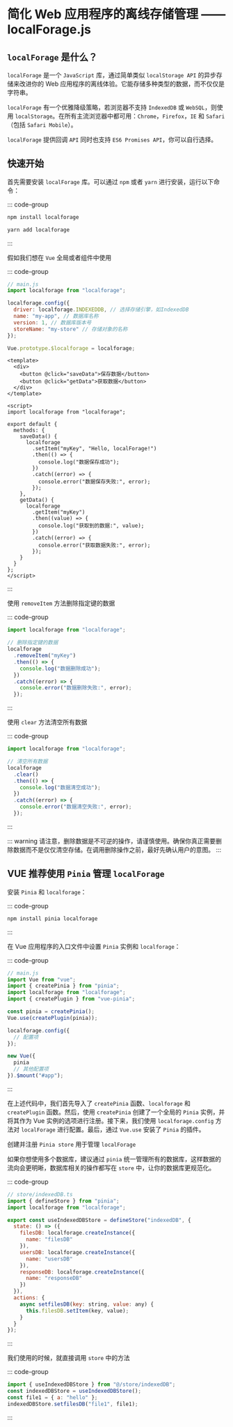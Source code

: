 # 简化 Web 应用程序的离线存储管理 —— localForage.js

<article-info/>

<link-tag :linkList="[{ linkType: 'git', linkText:'localForage.js',linkUrl:'https://github.com/xmoyking/localForage-cn'},{ linkText:'localForage.js 官网',linkUrl:'https://localforage.docschina.org/#localforage'}]" />

## `localForage` 是什么？

`localForage` 是一个 `JavaScript` 库，通过简单类似 `localStorage API` 的异步存储来改进你的 Web 应用程序的离线体验。它能存储多种类型的数据，而不仅仅是字符串。

`localForage` 有一个优雅降级策略，若浏览器不支持 `IndexedDB` 或 `WebSQL`，则使用 `localStorage`。在所有主流浏览器中都可用：`Chrome`，`Firefox`，`IE` 和 `Safari`（包括 `Safari Mobile`）。

`localForage` 提供回调 `API` 同时也支持 `ES6 Promises API`，你可以自行选择。

## 快速开始

首先需要安装 `localForage` 库。可以通过 `npm` 或者 `yarn` 进行安装，运行以下命令：

::: code-group

```bash [npm]
npm install localforage
```

```bash [yarn]
yarn add localforage
```

:::

假如我们想在 `Vue` 全局或者组件中使用

::: code-group

```js [main.js 设置全局使用]
// main.js
import localforage from "localforage";

localforage.config({
  driver: localforage.INDEXEDDB, // 选择存储引擎，如IndexedDB
  name: "my-app", // 数据库名称
  version: 1, // 数据库版本号
  storeName: "my-store" // 存储对象的名称
});

Vue.prototype.$localforage = localforage;
```

```vue [组件中引用使用]
<template>
  <div>
    <button @click="saveData">保存数据</button>
    <button @click="getData">获取数据</button>
  </div>
</template>

<script>
import localforage from "localforage";

export default {
  methods: {
    saveData() {
      localforage
        .setItem("myKey", "Hello, localForage!")
        .then(() => {
          console.log("数据保存成功");
        })
        .catch((error) => {
          console.error("数据保存失败:", error);
        });
    },
    getData() {
      localforage
        .getItem("myKey")
        .then((value) => {
          console.log("获取到的数据:", value);
        })
        .catch((error) => {
          console.error("获取数据失败:", error);
        });
    }
  }
};
</script>
```

:::

使用 `removeItem` 方法删除指定键的数据

::: code-group

```js
import localforage from "localforage";

// 删除指定键的数据
localforage
  .removeItem("myKey")
  .then(() => {
    console.log("数据删除成功");
  })
  .catch((error) => {
    console.error("数据删除失败:", error);
  });
```

:::

使用 `clear` 方法清空所有数据

::: code-group

```js
import localforage from "localforage";

// 清空所有数据
localforage
  .clear()
  .then(() => {
    console.log("数据清空成功");
  })
  .catch((error) => {
    console.error("数据清空失败:", error);
  });
```

:::

::: warning
请注意，删除数据是不可逆的操作，请谨慎使用。确保你真正需要删除数据而不是仅仅清空存储。在调用删除操作之前，最好先确认用户的意图。
:::

## VUE 推荐使用 `Pinia` 管理 `localForage`

安装 `Pinia` 和 `localforage`：

::: code-group

```bash
npm install pinia localforage
```

:::

在 Vue 应用程序的入口文件中设置 `Pinia` 实例和 `localforage`：

::: code-group

```js
// main.js
import Vue from "vue";
import { createPinia } from "pinia";
import localforage from "localforage";
import { createPlugin } from "vue-pinia";

const pinia = createPinia();
Vue.use(createPlugin(pinia));

localforage.config({
  // 配置项
});

new Vue({
  pinia
  // 其他配置项
}).$mount("#app");
```

:::

在上述代码中，我们首先导入了 `createPinia` 函数、`localforage` 和 `createPlugin` 函数。然后，使用 `createPinia` 创建了一个全局的 `Pinia` 实例，并将其作为 Vue 实例的选项进行注册。接下来，我们使用 `localforage.config` 方法对 `localForage` 进行配置。最后，通过 `Vue.use` 安装了 `Pinia` 的插件。

创建并注册 `Pinia store` 用于管理 `localForage`

如果你想使用多个数据库，建议通过 `pinia` 统一管理所有的数据库，这样数据的流向会更明晰，数据库相关的操作都写在 `store` 中，让你的数据库更规范化。

::: code-group

```js
// store/indexedDB.ts
import { defineStore } from "pinia";
import localforage from "localforage";

export const useIndexedDBStore = defineStore("indexedDB", {
  state: () => ({
    filesDB: localforage.createInstance({
      name: "filesDB"
    }),
    usersDB: localforage.createInstance({
      name: "usersDB"
    }),
    responseDB: localforage.createInstance({
      name: "responseDB"
    })
  }),
  actions: {
    async setfilesDB(key: string, value: any) {
      this.filesDB.setItem(key, value);
    }
  }
});
```

:::

我们使用的时候，就直接调用 `store` 中的方法

::: code-group

```js
import { useIndexedDBStore } from "@/store/indexedDB";
const indexedDBStore = useIndexedDBStore();
const file1 = { a: "hello" };
indexedDBStore.setfilesDB("file1", file1);
```

:::

